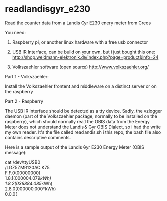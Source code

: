 # readlandisgyr_e230
Read the counter data from a Landis Gyr E230 enery meter from Creos

You need:

  1) Raspberry pi, or another linux hardware with a free usb connector
  
  2) USB IR Interface, can be build on your own, but i just bought this one:
    http://shop.weidmann-elektronik.de/index.php?page=product&info=24
  
  3) Volkszaehler software (open source)
    http://www.volkszaehler.org/

Part 1 - Volkszaehler: 

  Install the Volkszaehler frontent and middleware on a distinct server or on the raspberry

Part 2 - Raspberry  

  The USB IR interface should be detected as a tty device.
  Sadly, the vzlogger daemon (part of the Volkszaehler package, normally to be installed on the raspberry), which should normally read the OBIS data from the Energy Meter does not understand the Landis & Gyr OBIS Dialect, so i had the write my own reader.
  It's the file called readlandis.sh i this repo, the bash file also contains descriptive comments.
 
 Here is a sample output of the Landis Gyr E230 Energy Meter (OBIS message):
 
 cat /dev/ttyUSB0<br>
/LGZ5ZMR120AC.K75<br>
F.F.0(00000000)<br>
1.8.1(000004.079*kWh)<br>
1.8.2(036884.085*kWh)<br>
2.8.0(000000.000*kWh)<br>
0.0.0(
